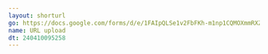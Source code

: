 ```yaml
---
layout: shorturl
go: https://docs.google.com/forms/d/e/1FAIpQLSe1v2FbFKh-m1np1CQMOXmmRXZpAIe4D9nIUOLsvCCRwAs2WQ/viewform
name: URL upload
dt: 240410095258
---
```

